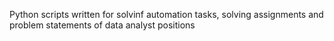 Python scripts written for solvinf automation tasks, solving assignments and problem statements of data analyst positions
